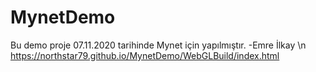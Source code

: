 # MynetDemo
Bu demo proje 07.11.2020 tarihinde Mynet için yapılmıştır. -Emre İlkay
\n https://northstar79.github.io/MynetDemo/WebGLBuild/index.html
